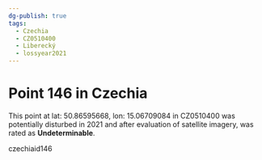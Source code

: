 ```yaml
---
dg-publish: true
tags:
  - Czechia
  - CZ0510400
  - Liberecký
  - lossyear2021
---
```


# Point 146 in Czechia

This point at lat: 50.86595668, lon: 15.06709084 in CZ0510400 was potentially disturbed in 2021 and after evaluation of satellite imagery, was rated as **Undeterminable**.



czechiaid146